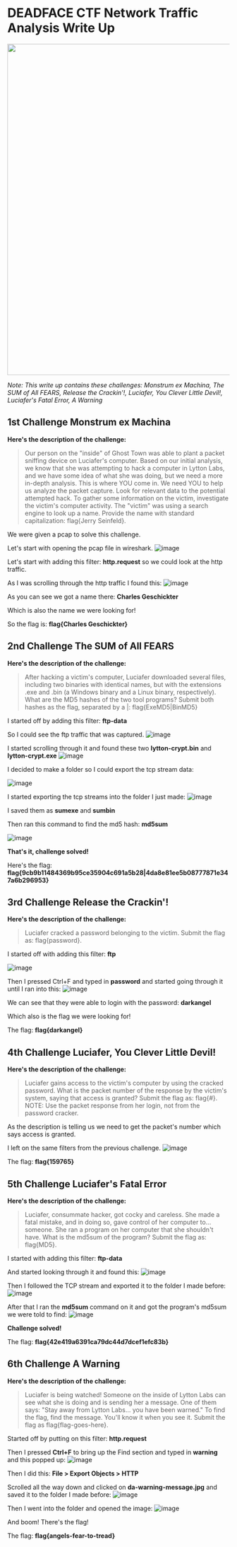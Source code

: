 # DEADFACE CTF Network Traffic Analysis Write Up
<p align="center">
<img src="https://cdn.discordapp.com/attachments/777172077673054228/899740210601029632/logo_deadface_2021.png" width="750" height="750">
</p>

*Note: This write up contains these challenges: Monstrum ex Machina, The SUM of All FEARS, Release the Crackin'!, Luciafer, You Clever Little Devil!, Luciafer's Fatal Error, A Warning*

## 1st Challenge **Monstrum ex Machina**

**Here's the description of the challenge:**

> Our person on the "inside" of Ghost Town was able to plant a packet sniffing device on Luciafer's computer. Based on our initial analysis, we know that she was attempting to hack a computer in Lytton Labs, and we have some idea of what she was doing, but we need a more in-depth analysis. This is where YOU come in.
We need YOU to help us analyze the packet capture. Look for relevant data to the potential attempted hack.
To gather some information on the victim, investigate the victim's computer activity. The "victim" was using a search engine to look up a name. Provide the name with standard capitalization: flag{Jerry Seinfeld}.

We were given a pcap to solve this challenge.

Let's start with opening the pcap file in wireshark.
![image](https://user-images.githubusercontent.com/61091272/137784780-e7e13241-0295-4c07-9f3f-298a77d65dda.png)

Let's start with adding this filter: **http.request** so we could look at the http traffic.

As I was scrolling through the http traffic I found this:
![image](https://user-images.githubusercontent.com/61091272/137785685-2f1fecbf-6d2c-423e-8f2f-905def4de590.png)

As you can see we got a name there: **Charles Geschickter**

Which is also the name we were looking for!

So the flag is: **flag{Charles Geschickter}**

## 2nd Challenge **The SUM of All FEARS**

**Here's the description of the challenge:**

> After hacking a victim's computer, Luciafer downloaded several files, including two binaries with identical names, but with the extensions .exe and .bin (a Windows binary and a Linux binary, respectively).
What are the MD5 hashes of the two tool programs? Submit both hashes as the flag, separated by a |: flag{ExeMD5|BinMD5}


I started off by adding this filter: **ftp-data** 

So I could see the ftp traffic that was captured.
![image](https://user-images.githubusercontent.com/61091272/137787632-ddc4f433-1e38-4e78-8206-0d84b8a35825.png)

I started scrolling through it and found these two **lytton-crypt.bin** and **lytton-crypt.exe**
![image](https://user-images.githubusercontent.com/61091272/137787910-25711955-3907-440a-b53d-d5f3907d0e3e.png)

I decided to make a folder so I could export the tcp stream data:

![image](https://user-images.githubusercontent.com/61091272/137788330-b7f5c119-7b12-4275-9b88-a4d1f2ae8c34.png)

I started exporting the tcp streams into the folder I just made:
![image](https://user-images.githubusercontent.com/61091272/137788744-120db550-06d3-4810-ad4f-61d5b3a46c74.png)

I saved them as **sumexe** and **sumbin**

Then ran this command to find the md5 hash: **md5sum**

![image](https://user-images.githubusercontent.com/61091272/137789293-ca329e01-ad40-4062-8b75-375da7c9af6f.png)

**That's it, challenge solved!**

Here's the flag: **flag{9cb9b11484369b95ce35904c691a5b28|4da8e81ee5b08777871e347a6b296953}**

## 3rd Challenge **Release the Crackin'!**

**Here's the description of the challenge:**

> Luciafer cracked a password belonging to the victim. Submit the flag as: flag{password}.

I started off with adding this filter: **ftp**

![image](https://user-images.githubusercontent.com/61091272/137790799-375b11a7-da11-4bf0-84f7-9791f7f71045.png)

Then I pressed Ctrl+F and typed in **password** and started going through it until I ran into this:
![image](https://user-images.githubusercontent.com/61091272/137791300-199c7c26-1de9-4378-920c-d5c7148b5c4d.png)

We can see that they were able to login with the password: **darkangel**

Which also is the flag we were looking for!

The flag: **flag{darkangel}**

## 4th Challenge **Luciafer, You Clever Little Devil!**

**Here's the description of the challenge:**

>Luciafer gains access to the victim's computer by using the cracked password. What is the packet number of the response by the victim's system, saying that access is granted? Submit the flag as: flag{#}.
NOTE: Use the packet response from her login, not from the password cracker.

As the description is telling us we need to get the packet's number which says access is granted.

I left on the same filters from the previous challenge.
![image](https://user-images.githubusercontent.com/61091272/137792521-a5806c7d-3eae-43f7-b538-14592884f191.png)

The flag: **flag{159765}**

## 5th Challenge **Luciafer's Fatal Error**

**Here's the description of the challenge:**

>Luciafer, consummate hacker, got cocky and careless. She made a fatal mistake, and in doing so, gave control of her computer to... someone. She ran a program on her computer that she shouldn't have.
What is the md5sum of the program? Submit the flag as: flag{MD5}.

I started with adding this filter: **ftp-data**

And started looking through it and found this:
![image](https://user-images.githubusercontent.com/61091272/137795002-d76c20c5-0a1f-4380-851d-c26904b56c1c.png)

Then I followed the TCP stream and exported it to the folder I made before:
![image](https://user-images.githubusercontent.com/61091272/137795227-fdc22e3f-ad09-44ee-a2ac-bd56d90cc184.png)

After that I ran the **md5sum** command on it and got the program's md5sum we were told to find:
![image](https://user-images.githubusercontent.com/61091272/137795553-7063f6d9-aa97-492e-9f97-ac941869067e.png)

**Challenge solved!**

The flag: **flag{42e419a6391ca79dc44d7dcef1efc83b}**

## 6th Challenge **A Warning**

**Here's the description of the challenge:**

>Luciafer is being watched! Someone on the inside of Lytton Labs can see what she is doing and is sending her a message.
One of them says: "Stay away from Lytton Labs... you have been warned."
To find the flag, find the message. You'll know it when you see it. Submit the flag as flag{flag-goes-here}.

Started off by putting on this filter: **http.request**

Then I pressed **Ctrl+F** to bring up the Find section and typed in **warning** and this popped up:
![image](https://user-images.githubusercontent.com/61091272/137796805-7acbfc0c-2022-473f-a616-a8f3488a5444.png)

Then I did this: **File > Export Objects > HTTP**

Scrolled all the way down and clicked on **da-warning-message.jpg** and saved it to the folder I made before:
![image](https://user-images.githubusercontent.com/61091272/137798502-968dcf93-18bc-4a9a-a577-34e0997bf6e7.png)

Then I went into the folder and opened the image:
![image](https://user-images.githubusercontent.com/61091272/137799049-07a896cc-c391-42a7-8bc7-9260b4c3f805.png)

And boom! There's the flag!

The flag: **flag{angels-fear-to-tread}**

